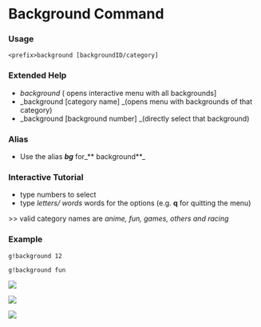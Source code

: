 # Background Command

### Usage

```
<prefix>background [backgroundID/category]
```

### Extended Help

* _background_ \( opens interactive menu with all backgrounds\]
* _background \[category name\] _\(opens menu with backgrounds of that category\)
* _background \[background number\] _\(directly select that background\) 

### Alias

* Use the alias _**bg**_ for_** background**_



### Interactive Tutorial

* type numbers to select
* type _letters/ words_ words for the options \(e.g. **q** for quitting the menu\)

&gt;&gt; valid category names are _anime, fun, games, others and racing_

### Example

```
g!background 12
```

```
g!background fun
```

![](https://cdn.discordapp.com/attachments/282295514727448587/358591334245728287/image.png)

![](https://cdn.discordapp.com/attachments/282295514727448587/358592260314759170/image.png)

![](https://cdn.discordapp.com/attachments/282295514727448587/358591344010067969/image.png)

### 



